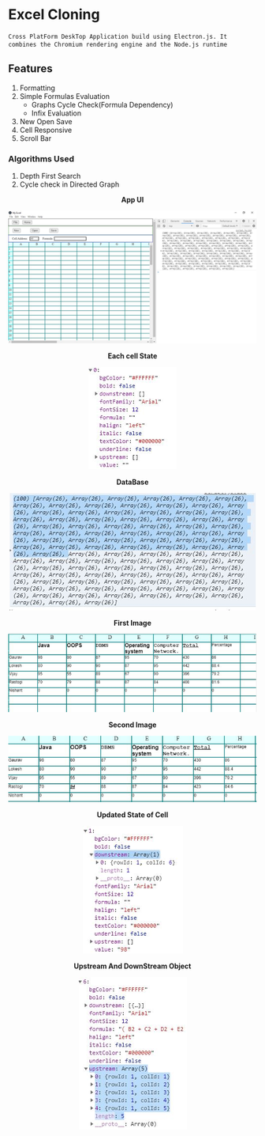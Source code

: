 # Excel Cloning

    Cross PlatForm DeskTop Application build using Electron.js. It combines the Chromium rendering engine and the Node.js runtime

## Features

1.  Formatting
2.  Simple Formulas Evaluation
    - Graphs Cycle Check(Formula Dependency)
    - Infix Evaluation
3.  New Open Save
4.  Cell Responsive
5.  Scroll Bar

### Algorithms Used

1. Depth First Search
2. Cycle check in Directed Graph

<p align="center">
  <b>App UI</b>
</p>

<p align="center">
  <img src="./project_images/firstpage.JPG"  
</p>

<p align="center">
  <b>Each cell State</b>
</p>

<p align="center">
  <img src="./project_images/each_cell.JPG"  
</p>

<p align="center">
  <b>DataBase</b>
</p>

<p align="center">
  <img src="./project_images/db.JPG"  
</p>

<p align="center">
  <b>First Image</b>
</p>

<p align="center">
  <img src="./project_images/chain2.JPG"  
</p>

<p align="center">
  <b>Second Image</b>
</p>

<p align="center">
  <img src="./project_images/chain3.JPG"  
</p>

<p align="center">
  <b>Updated State of Cell</b>
</p>

<p align="center">
  <img src="./project_images/stateofeachcell.JPG"  
</p>

<p align="center">
  <b>Upstream And DownStream Object</b>
</p>

<p align="center">
  <img src="./project_images/upsteamState.JPG"  
</p>
